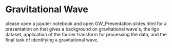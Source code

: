 
# Gravitational Wave

please open a juputer notebook and open GW_Presentation.slides.html for a presentation on
that gives a background on gravitational wave's, the ligo dataset, application of the
fourier transform for processing the data, and the final task of identifying a gravitational wave.